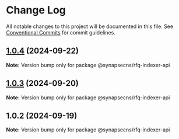 # Change Log

All notable changes to this project will be documented in this file.
See [Conventional Commits](https://conventionalcommits.org) for commit guidelines.

## [1.0.4](https://github.com/synapsecns/sanguine/compare/@synapsecns/rfq-indexer-api@1.0.3...@synapsecns/rfq-indexer-api@1.0.4) (2024-09-22)

**Note:** Version bump only for package @synapsecns/rfq-indexer-api





## [1.0.3](https://github.com/synapsecns/sanguine/compare/@synapsecns/rfq-indexer-api@1.0.2...@synapsecns/rfq-indexer-api@1.0.3) (2024-09-20)

**Note:** Version bump only for package @synapsecns/rfq-indexer-api





## 1.0.2 (2024-09-19)

**Note:** Version bump only for package @synapsecns/rfq-indexer-api

